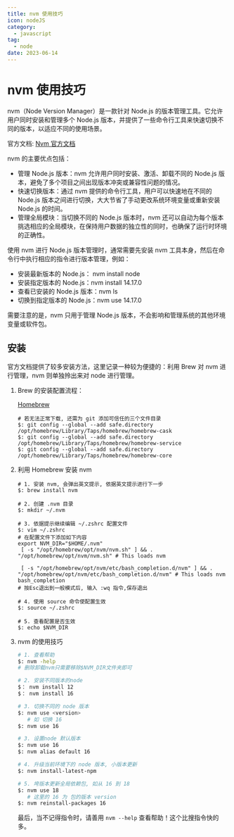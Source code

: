 ```yaml
---
title: nvm 使用技巧
icon: nodeJS
category:
  - javascript
tag:
  - node
date: 2023-06-14
---
```


# nvm 使用技巧

nvm（Node Version Manager）是一款针对 Node.js 的版本管理工具。它允许用户同时安装和管理多个 Node.js 版本，并提供了一些命令行工具来快速切换不同的版本，以适应不同的使用场景。

官方文档: [Nvm 官方文档](https://github.com/nvm-sh/nvm#intro)

nvm 的主要优点包括：

- 管理 Node.js 版本：nvm 允许用户同时安装、激活、卸载不同的 Node.js 版本，避免了多个项目之间出现版本冲突或兼容性问题的情况。
- 快速切换版本：通过 nvm 提供的命令行工具，用户可以快速地在不同的 Node.js 版本之间进行切换，大大节省了手动更改系统环境变量或重新安装 Node.js 的时间。
- 管理全局模块：当切换不同的 Node.js 版本时，nvm 还可以自动为每个版本挑选相应的全局模块，在保持用户数据的独立性的同时，也确保了运行时环境的正确性。

使用 nvm 进行 Node.js 版本管理时，通常需要先安装 nvm 工具本身，然后在命令行中执行相应的指令进行版本管理，例如：

- 安装最新版本的 Node.js： nvm install node
- 安装指定版本的 Node.js：nvm install 14.17.0
- 查看已安装的 Node.js 版本：nvm ls
- 切换到指定版本的 Node.js：nvm use 14.17.0

需要注意的是，nvm 只用于管理 Node.js 版本，不会影响和管理系统的其他环境变量或软件包。

## 安装

官方文档提供了较多安装方法，这里记录一种较为便捷的：利用 Brew 对 nvm 进行管理，nvm 则单独拎出来对 node 进行管理。

1. Brew 的安装配置流程：

   [Homebrew](https://zhuanlan.zhihu.com/p/111014448)

   ```shell
   # 若无法正常下载, 还需为 git 添加可信任的三个文件目录
   $: git config --global --add safe.directory /opt/homebrew/Library/Taps/homebrew/homebrew-cask
   $: git config --global --add safe.directory /opt/homebrew/Library/Taps/homebrew/homebrew-service
   $: git config --global --add safe.directory /opt/homebrew/Library/Taps/homebrew/homebrew-core
   ```

2. 利用 Homebrew 安装 nvm

   ```shell
   # 1. 安装 nvm, 会弹出英文提示, 依据英文提示进行下一步
   $: brew install nvm

   # 2. 创建 .nvm 目录
   $: mkdir ~/.nvm

   # 3. 依据提示继续编辑 ~/.zshrc 配置文件
   $: vim ~/.zshrc
   # 在配置文件下添加如下内容
   export NVM_DIR="$HOME/.nvm"
    [ -s "/opt/homebrew/opt/nvm/nvm.sh" ] && . "/opt/homebrew/opt/nvm/nvm.sh" # This loads nvm

    [ -s "/opt/homebrew/opt/nvm/etc/bash_completion.d/nvm" ] && . "/opt/homebrew/opt/nvm/etc/bash_completion.d/nvm" # This loads nvm bash_completion
   # 按Esc退出到一般模式后, 输入 :wq 指令,保存退出

   # 4. 使用 source 命令使配置生效
   $: source ~/.zshrc

   # 5. 查看配置是否生效
   $: echo $NVM_DIR
   ```

3. nvm 的使用技巧

   ```bash
   # 1. 查看帮助
   $: nvm -help
   # 删除卸载nvm只需要移除$NVM_DIR文件夹即可

   # 2. 安装不同版本的node
   $： nvm install 12
   $： nvm install 16

   # 3. 切换不同的 node 版本
   $: nvm use <version>
      # 如 切换 16
   $: nvm use 16

   # 3. 设置node 默认版本
   $: nvm use 16
   $: nvm alias default 16

   # 4. 升级当前环境下的 node 版本, 小版本更新
   $: nvm install-latest-npm

   # 5. 垮版本更新全局依赖包, 如从 16 到 18
   $: nvm use 18
      # 这里的 16 为 包的版本 version
   $: nvm reinstall-packages 16
   ```

   最后，当不记得指令时，请善用 `nvm --help` 查看帮助！这个比搜指令快的多。
